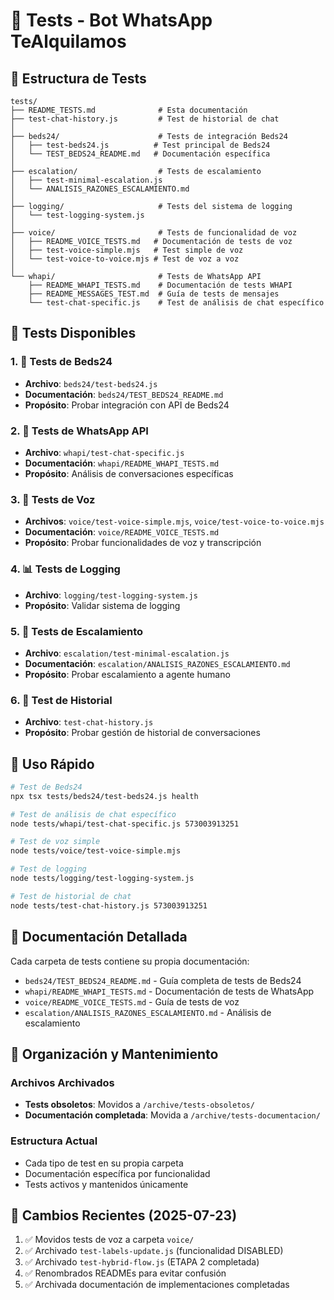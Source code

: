 # 🧪 Tests - Bot WhatsApp TeAlquilamos

## 📁 Estructura de Tests

```
tests/
├── README_TESTS.md              # Esta documentación
├── test-chat-history.js         # Test de historial de chat
│
├── beds24/                      # Tests de integración Beds24
│   ├── test-beds24.js          # Test principal de Beds24
│   └── TEST_BEDS24_README.md   # Documentación específica
│
├── escalation/                  # Tests de escalamiento
│   ├── test-minimal-escalation.js
│   └── ANALISIS_RAZONES_ESCALAMIENTO.md
│
├── logging/                     # Tests del sistema de logging
│   └── test-logging-system.js
│
├── voice/                       # Tests de funcionalidad de voz
│   ├── README_VOICE_TESTS.md   # Documentación de tests de voz
│   ├── test-voice-simple.mjs   # Test simple de voz
│   └── test-voice-to-voice.mjs # Test de voz a voz
│
└── whapi/                       # Tests de WhatsApp API
    ├── README_WHAPI_TESTS.md    # Documentación de tests WHAPI
    ├── README_MESSAGES_TEST.md  # Guía de tests de mensajes
    └── test-chat-specific.js    # Test de análisis de chat específico
```

## 🎯 Tests Disponibles

### 1. 🏨 **Tests de Beds24**
- **Archivo**: `beds24/test-beds24.js`
- **Documentación**: `beds24/TEST_BEDS24_README.md`
- **Propósito**: Probar integración con API de Beds24

### 2. 💬 **Tests de WhatsApp API**
- **Archivo**: `whapi/test-chat-specific.js`
- **Documentación**: `whapi/README_WHAPI_TESTS.md`
- **Propósito**: Análisis de conversaciones específicas

### 3. 🎤 **Tests de Voz**
- **Archivos**: `voice/test-voice-simple.mjs`, `voice/test-voice-to-voice.mjs`
- **Documentación**: `voice/README_VOICE_TESTS.md`
- **Propósito**: Probar funcionalidades de voz y transcripción

### 4. 📊 **Tests de Logging**
- **Archivo**: `logging/test-logging-system.js`
- **Propósito**: Validar sistema de logging

### 5. 🚨 **Tests de Escalamiento**
- **Archivo**: `escalation/test-minimal-escalation.js`
- **Documentación**: `escalation/ANALISIS_RAZONES_ESCALAMIENTO.md`
- **Propósito**: Probar escalamiento a agente humano

### 6. 📜 **Test de Historial**
- **Archivo**: `test-chat-history.js`
- **Propósito**: Probar gestión de historial de conversaciones

## 🚀 **Uso Rápido**

```bash
# Test de Beds24
npx tsx tests/beds24/test-beds24.js health

# Test de análisis de chat específico
node tests/whapi/test-chat-specific.js 573003913251

# Test de voz simple
node tests/voice/test-voice-simple.mjs

# Test de logging
node tests/logging/test-logging-system.js

# Test de historial de chat
node tests/test-chat-history.js 573003913251
```

## 📖 **Documentación Detallada**

Cada carpeta de tests contiene su propia documentación:
- `beds24/TEST_BEDS24_README.md` - Guía completa de tests de Beds24
- `whapi/README_WHAPI_TESTS.md` - Documentación de tests de WhatsApp
- `voice/README_VOICE_TESTS.md` - Guía de tests de voz
- `escalation/ANALISIS_RAZONES_ESCALAMIENTO.md` - Análisis de escalamiento

## 🔧 **Organización y Mantenimiento**

### Archivos Archivados
- **Tests obsoletos**: Movidos a `/archive/tests-obsoletos/`
- **Documentación completada**: Movida a `/archive/tests-documentacion/`

### Estructura Actual
- Cada tipo de test en su propia carpeta
- Documentación específica por funcionalidad
- Tests activos y mantenidos únicamente

## 📝 **Cambios Recientes (2025-07-23)**

1. ✅ Movidos tests de voz a carpeta `voice/`
2. ✅ Archivado `test-labels-update.js` (funcionalidad DISABLED)
3. ✅ Archivado `test-hybrid-flow.js` (ETAPA 2 completada)
4. ✅ Renombrados READMEs para evitar confusión
5. ✅ Archivada documentación de implementaciones completadas 